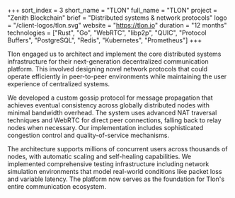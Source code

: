 +++
sort_index = 3
short_name = "TLON"
full_name = "TLON"
project = "Zenith Blockchain"
brief = "Distributed systems & network protocols"
logo = "/client-logos/tlon.svg"
website = "https://tlon.io"
duration = "12 months"
technologies = ["Rust", "Go", "WebRTC", "libp2p", "QUIC", "Protocol Buffers", "PostgreSQL", "Redis", "Kubernetes", "Prometheus"]
+++

Tlon engaged us to architect and implement the core distributed systems infrastructure for their next-generation decentralized communication platform. This involved designing novel network protocols that could operate efficiently in peer-to-peer environments while maintaining the user experience of centralized systems.

We developed a custom gossip protocol for message propagation that achieves eventual consistency across globally distributed nodes with minimal bandwidth overhead. The system uses advanced NAT traversal techniques and WebRTC for direct peer connections, falling back to relay nodes when necessary. Our implementation includes sophisticated congestion control and quality-of-service mechanisms.

The architecture supports millions of concurrent users across thousands of nodes, with automatic scaling and self-healing capabilities. We implemented comprehensive testing infrastructure including network simulation environments that model real-world conditions like packet loss and variable latency. The platform now serves as the foundation for Tlon's entire communication ecosystem.